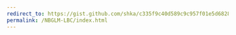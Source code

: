 ```yaml
---
redirect_to: https://gist.github.com/shka/c335f9c40d589c9c957f01e5d68285f6#file-nbglm-lbc-md
permalink: /NBGLM-LBC/index.html
---
```

